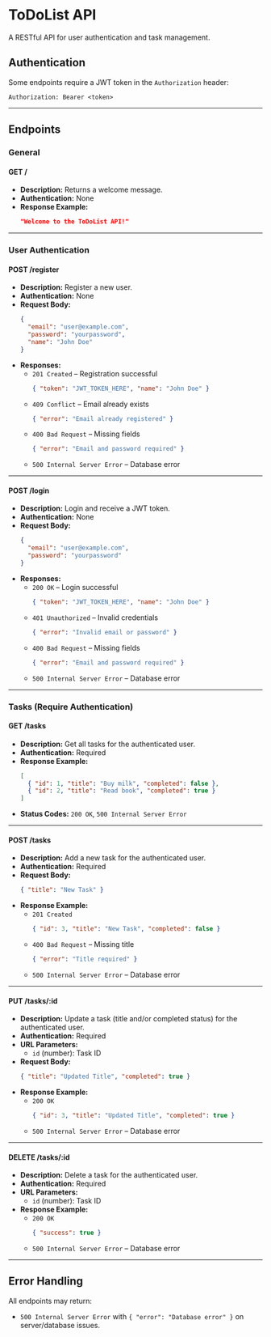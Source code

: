 # ToDoList API

A RESTful API for user authentication and task management.

## Authentication

Some endpoints require a JWT token in the `Authorization` header:

```
Authorization: Bearer <token>
```

---

## Endpoints

### General

#### GET /
- **Description:** Returns a welcome message.
- **Authentication:** None
- **Response Example:**
  ```json
  "Welcome to the ToDoList API!"
  ```

---

### User Authentication

#### POST /register
- **Description:** Register a new user.
- **Authentication:** None
- **Request Body:**
  ```json
  {
    "email": "user@example.com",
    "password": "yourpassword",
    "name": "John Doe"
  }
  ```
- **Responses:**
  - `201 Created` – Registration successful
    ```json
    { "token": "JWT_TOKEN_HERE", "name": "John Doe" }
    ```
  - `409 Conflict` – Email already exists
    ```json
    { "error": "Email already registered" }
    ```
  - `400 Bad Request` – Missing fields
    ```json
    { "error": "Email and password required" }
    ```
  - `500 Internal Server Error` – Database error

---

#### POST /login
- **Description:** Login and receive a JWT token.
- **Authentication:** None
- **Request Body:**
  ```json
  {
    "email": "user@example.com",
    "password": "yourpassword"
  }
  ```
- **Responses:**
  - `200 OK` – Login successful
    ```json
    { "token": "JWT_TOKEN_HERE", "name": "John Doe" }
    ```
  - `401 Unauthorized` – Invalid credentials
    ```json
    { "error": "Invalid email or password" }
    ```
  - `400 Bad Request` – Missing fields
    ```json
    { "error": "Email and password required" }
    ```
  - `500 Internal Server Error` – Database error

---

### Tasks (Require Authentication)

#### GET /tasks
- **Description:** Get all tasks for the authenticated user.
- **Authentication:** Required
- **Response Example:**
  ```json
  [
    { "id": 1, "title": "Buy milk", "completed": false },
    { "id": 2, "title": "Read book", "completed": true }
  ]
  ```
- **Status Codes:** `200 OK`, `500 Internal Server Error`

---

#### POST /tasks
- **Description:** Add a new task for the authenticated user.
- **Authentication:** Required
- **Request Body:**
  ```json
  { "title": "New Task" }
  ```
- **Response Example:**
  - `201 Created`
    ```json
    { "id": 3, "title": "New Task", "completed": false }
    ```
  - `400 Bad Request` – Missing title
    ```json
    { "error": "Title required" }
    ```
  - `500 Internal Server Error` – Database error

---

#### PUT /tasks/:id
- **Description:** Update a task (title and/or completed status) for the authenticated user.
- **Authentication:** Required
- **URL Parameters:**
  - `id` (number): Task ID
- **Request Body:**
  ```json
  { "title": "Updated Title", "completed": true }
  ```
- **Response Example:**
  - `200 OK`
    ```json
    { "id": 3, "title": "Updated Title", "completed": true }
    ```
  - `500 Internal Server Error` – Database error

---

#### DELETE /tasks/:id
- **Description:** Delete a task for the authenticated user.
- **Authentication:** Required
- **URL Parameters:**
  - `id` (number): Task ID
- **Response Example:**
  - `200 OK`
    ```json
    { "success": true }
    ```
  - `500 Internal Server Error` – Database error

---

## Error Handling

All endpoints may return:
- `500 Internal Server Error` with `{ "error": "Database error" }` on server/database issues.
